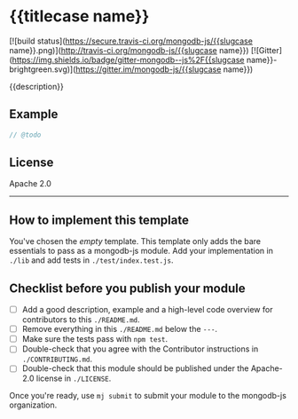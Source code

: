 # {{titlecase name}}

[![build status](https://secure.travis-ci.org/mongodb-js/{{slugcase name}}.png)](http://travis-ci.org/mongodb-js/{{slugcase name}})
[![Gitter](https://img.shields.io/badge/gitter-mongodb--js%2F{{slugcase name}}-brightgreen.svg)](https://gitter.im/mongodb-js/{{slugcase name}})

{{description}}

## Example

```javascript
// @todo
```

## License

Apache 2.0


----

## How to implement this template

You've chosen the _empty_ template. This template only adds the bare essentials to pass as a mongodb-js module. Add your implementation in `./lib` and add tests in `./test/index.test.js`.

## Checklist before you publish your module

- [ ] Add a good description, example and a high-level code overview for contributors to this `./README.md`.
- [ ] Remove everything in this `./README.md` below the `---`.
- [ ] Make sure the tests pass with `npm test`.
- [ ] Double-check that you agree with the Contributor instructions in `./CONTRIBUTING.md`.
- [ ] Double-check that this module should be published under the Apache-2.0 license in `./LICENSE`.

Once you're ready, use `mj submit` to submit your module to the mongodb-js organization. 

